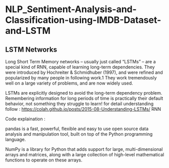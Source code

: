 # NLP_Sentiment-Analysis-and-Classification-using-IMDB-Dataset-and-LSTM
## LSTM Networks
Long Short Term Memory networks – usually just called “LSTMs” – are a special kind of RNN, capable of learning long-term dependencies. They were introduced by Hochreiter & Schmidhuber (1997), and were refined and popularized by many people in following work.1 They work tremendously well on a large variety of problems, and are now widely used.

LSTMs are explicitly designed to avoid the long-term dependency problem. Remembering information for long periods of time is practically their default behavior, not something they struggle to learn!
for detail understanding follow : https://colah.github.io/posts/2015-08-Understanding-LSTMs/
RNN 

Code explaination :

pandas is a fast, powerful, flexible and easy to use open source data analysis and manipulation tool, built on top of the Python programming language.

NumPy is a library for Python that adds support for large, multi-dimensional arrays and matrices, along with a large collection of high-level mathematical functions to operate on these arrays.


